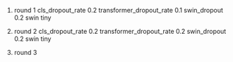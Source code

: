 1. round 1
cls_dropout_rate 0.2
transformer_dropout_rate 0.1
swin_dropout 0.2
swin tiny

2. round 2
cls_dropout_rate 0.2
transformer_dropout_rate 0.2
swin_dropout 0.2
swin tiny

3. round 3